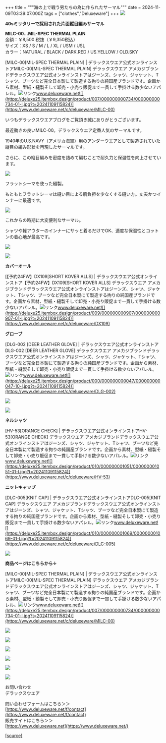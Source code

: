 +++
title = """海の上で戦う男たちの為に作られたサーマル"""
date = 2024-11-09T03:39:07.000Z
tags = ["clothes","Deluxeware"]
+++
[![](https://stat.ameba.jp/user_images/20241109/11/deluxeware/af/39/j/o0800083615507877428.jpg)](https://stat.ameba.jp/user_images/20241109/11/deluxeware/af/39/j/o0800083615507877428.jpg)

**40sミリタリーで採用された片面縦目編みサーマル**

**MILC-00...MIL-SPEC THERMAL PLAIN**  
金額：￥8,500 税抜（￥9,350税込）  
サイズ：XS / S / M / L / XL / USM / USL  
カラー：NATURAL / BLACK / DARK.RED / US.YELLOW / OLD.SKY

[MILC-00\[MIL-SPEC THERMAL PLAIN\] | デラックスウエア公式オンラインストアMILC-00\[MIL-SPEC THERMAL PLAIN\] デラックスウエア アメカジブランドデラックスウエア公式オンラインストアはジーンズ、シャツ、ジャケット、Tシャツ、ブーツなど完全日本製にて製造する拘りの純国産ブランドです。企画から素材、型紙・縫製そして卸売・小売り販促まで一貫して手掛ける数少ないアパレル。![リンク](https://c.stat100.ameba.jp/ameblo/symbols/v3.20.0/svg/gray/editor_link.svg)www.deluxeware.net![](https://deluxe25.itembox.design/product/007/000000000734/000000000734-01-l.jpg?t=20241109115824)](https://www.deluxeware.net/c/deluxeware/MILC-00)

いつもデラックスウエアブログをご覧頂き誠にありがとうございます。

最近動きの良いMILC-00。デラックスウエア定番人気のサーマルです。

1940年のU.S.NAVY（アメリカ海軍）用のアンダーウエアとして製造されていた縦目の編み形状を再現したサーマルです。

さらに、この縦目編みを密度を詰めて編むことで耐久力と保温性を向上させています。

[![](https://stat.ameba.jp/user_images/20241109/12/deluxeware/4e/e3/j/o0800106715507878414.jpg)](https://stat.ameba.jp/user_images/20241109/12/deluxeware/4e/e3/j/o0800106715507878414.jpg)

フラットシーマを使った縫製。

もともとフラットシーマは縫い目による肌負担を少なくする縫い方。丈夫かつインナーに最適です。

[![](https://stat.ameba.jp/user_images/20241109/12/deluxeware/49/54/j/o0800053415507888212.jpg)](https://stat.ameba.jp/user_images/20241109/12/deluxeware/49/54/j/o0800053415507888212.jpg)

これからの時期に大変便利なサーマル。

シャツや軽アウターのインナーにサッと着るだけでOK、適度な保温性とコットンの着心地が最高です。

[![](https://stat.ameba.jp/user_images/20241109/11/deluxeware/33/7f/j/o0800088715507877413.jpg)](https://stat.ameba.jp/user_images/20241109/11/deluxeware/33/7f/j/o0800088715507877413.jpg)

[![](https://stat.ameba.jp/user_images/20241109/12/deluxeware/41/69/j/o0800053315507877480.jpg)](https://stat.ameba.jp/user_images/20241109/12/deluxeware/41/69/j/o0800053315507877480.jpg)

**カバーオール**

[【予約24FW】DX109\[SHORT KOVER ALLS\] | デラックスウエア公式オンラインストア【予約24FW】DX109\[SHORT KOVER ALLS\] デラックスウエア アメカジブランドデラックスウエア公式オンラインストアはジーンズ、シャツ、ジャケット、Tシャツ、ブーツなど完全日本製にて製造する拘りの純国産ブランドです。企画から素材、型紙・縫製そして卸売・小売り販促まで一貫して手掛ける数少ないアパレル。![リンク](https://c.stat100.ameba.jp/ameblo/symbols/v3.20.0/svg/gray/editor_link.svg)www.deluxeware.net![](https://deluxe25.itembox.design/product/009/000000000907/000000000907-01-l.jpg?t=20241109115824)](https://www.deluxeware.net/c/deluxeware/DX109)

**グローブ**

[DLG-002 \[DEER LEATHER GLOVE\] | デラックスウエア公式オンラインストアDLG-002 \[DEER LEATHER GLOVE\] デラックスウエア アメカジブランドデラックスウエア公式オンラインストアはジーンズ、シャツ、ジャケット、Tシャツ、ブーツなど完全日本製にて製造する拘りの純国産ブランドです。企画から素材、型紙・縫製そして卸売・小売り販促まで一貫して手掛ける数少ないアパレル。![リンク](https://c.stat100.ameba.jp/ameblo/symbols/v3.20.0/svg/gray/editor_link.svg)www.deluxeware.net![](https://deluxe25.itembox.design/product/000/000000000047/000000000047-10-l.jpg?t=20241109115824)](https://www.deluxeware.net/c/deluxeware/DLG-002)

[![](https://stat.ameba.jp/user_images/20241109/11/deluxeware/69/79/j/o0800086715507877425.jpg)](https://stat.ameba.jp/user_images/20241109/11/deluxeware/69/79/j/o0800086715507877425.jpg)

[![](https://stat.ameba.jp/user_images/20241109/12/deluxeware/2a/b1/j/o0800053315507877479.jpg)](https://stat.ameba.jp/user_images/20241109/12/deluxeware/2a/b1/j/o0800053315507877479.jpg)

**ネルシャツ**

[HV-53\[ORANGE CHECK\] | デラックスウエア公式オンラインストアHV-53\[ORANGE CHECK\] デラックスウエア アメカジブランドデラックスウエア公式オンラインストアはジーンズ、シャツ、ジャケット、Tシャツ、ブーツなど完全日本製にて製造する拘りの純国産ブランドです。企画から素材、型紙・縫製そして卸売・小売り販促まで一貫して手掛ける数少ないアパレル。![リンク](https://c.stat100.ameba.jp/ameblo/symbols/v3.20.0/svg/gray/editor_link.svg)www.deluxeware.net![](https://deluxe25.itembox.design/product/010/000000001051/000000001051-01-l.jpg?t=20241109115824)](https://www.deluxeware.net/c/deluxeware/HV-53)

**ニットキャップ**

[DLC-005\[KNIT CAP\] | デラックスウエア公式オンラインストアDLC-005\[KNIT CAP\] デラックスウエア アメカジブランドデラックスウエア公式オンラインストアはジーンズ、シャツ、ジャケット、Tシャツ、ブーツなど完全日本製にて製造する拘りの純国産ブランドです。企画から素材、型紙・縫製そして卸売・小売り販促まで一貫して手掛ける数少ないアパレル。![リンク](https://c.stat100.ameba.jp/ameblo/symbols/v3.20.0/svg/gray/editor_link.svg)www.deluxeware.net![](https://deluxe25.itembox.design/product/010/000000001069/000000001069-01-l.jpg?t=20241109115824)](https://www.deluxeware.net/c/deluxeware/DLC-005)

[![](https://stat.ameba.jp/user_images/20241109/12/deluxeware/b8/dc/j/o0800120015507891228.jpg)](https://stat.ameba.jp/user_images/20241109/12/deluxeware/b8/dc/j/o0800120015507891228.jpg)

**商品ページはこちらから↓**

[MILC-00\[MIL-SPEC THERMAL PLAIN\] | デラックスウエア公式オンラインストアMILC-00\[MIL-SPEC THERMAL PLAIN\] デラックスウエア アメカジブランドデラックスウエア公式オンラインストアはジーンズ、シャツ、ジャケット、Tシャツ、ブーツなど完全日本製にて製造する拘りの純国産ブランドです。企画から素材、型紙・縫製そして卸売・小売り販促まで一貫して手掛ける数少ないアパレル。![リンク](https://c.stat100.ameba.jp/ameblo/symbols/v3.20.0/svg/gray/editor_link.svg)www.deluxeware.net![](https://deluxe25.itembox.design/product/007/000000000734/000000000734-01-l.jpg?t=20241109115824)](https://www.deluxeware.net/c/deluxeware/MILC-00)

[![](https://stat.ameba.jp/user_images/20241029/15/deluxeware/ac/ef/j/o1200050015503631118.jpg?caw=800)](https://www.deluxeware.net/f/STACKMAN)

[![](https://stat.ameba.jp/user_images/20241029/15/deluxeware/07/cc/j/o1200050015503632904.jpg?caw=800)](https://www.deluxeware.net/c/akita)

[![](https://stat.ameba.jp/user_images/20240614/12/deluxeware/fb/b4/j/o0800026015451324172.jpg?caw=800)](https://www.deluxeware.net/c/2024FWreserveall)

[![](https://stat.ameba.jp/user_images/20240315/15/deluxeware/04/7f/j/o0800026015413271803.jpg?caw=800)](https://www.instagram.com/deluxeware/?hl=ja)

[![](https://stat.ameba.jp/user_images/20220415/12/deluxeware/3b/ce/j/o0800026015103175481.jpg?caw=800)](https://www.deluxeware.net/f/headstore)

[![](https://stat.ameba.jp/user_images/20220415/12/deluxeware/d7/c6/j/o0800026015103175487.jpg?caw=800)](https://www.deluxeware.net/)

お問い合わせ  
デラックスウエア

問い合わせフォームはこちら＞＞  
[https://www.deluxeware.net/f/contact](https://www.deluxeware.net/f/contact)  
販売サイトはこちら＞＞  
[https://www.deluxeware.net](https://www.deluxeware.net/)

[[source]](https://ameblo.jp/deluxeware/entry-12874369026.html)
